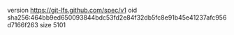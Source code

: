 version https://git-lfs.github.com/spec/v1
oid sha256:464bb9ed650093844bdc53fd2e84f32db5fc8e91b45e41237afc956d7166f263
size 5101

